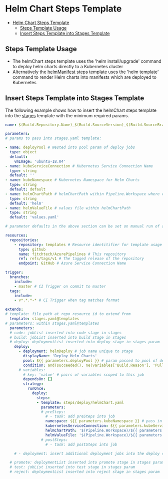 # Helm Chart Steps Template

- [Helm Chart Steps Template](#helm-chart-steps-template)
  - [Steps Template Usage](#steps-template-usage)
  - [Insert Steps Template into Stages Template](#insert-steps-template-into-stages-template)

## Steps Template Usage

- The helmChart steps template uses the 'helm install/upgrade' command to deploy helm charts directly to a Kubernetes cluster
- Alternatively the [helmManifest](helmManifest.md) steps template uses the 'helm template' command to render Helm charts into manifests which are deployed to Kubernetes

## Insert Steps Template into Stages Template

The following example shows how to insert the helmChart steps template into the [stages](../../stages.md) template with the minimum required params.

```yml
name: $(Build.Repository.Name)_$(Build.SourceVersion)_$(Build.SourceBranchName) # name is the format for $(Build.BuildNumber)

parameters:
# params to pass into stages.yaml template:

- name: deployPool # Nested into pool param of deploy jobs
  type: object
  default:
    vmImage: 'ubuntu-18.04'
- name: kubeServiceConnection # Kubernetes Service Connection Name
  type: string
  default: ''
- name: kubeNamespace # Kubernetes Namespace for Helm Charts
  type: string
  default: default
- name: helmChartPath # helmChartPath within Pipeline.Workspace where charts are located
  type: string
  default: 'helm'
- name: helmValueFile # values file within helmChartPath
  type: string
  default: 'values.yaml'

# parameter defaults in the above section can be set on manual run of a pipeline to override

resources:
  repositories:
    - repository: templates # Resource identitifier for template usage
      type: github
      name: fitchtech/AzurePipelines # This repository
      ref: refs/tags/v1 # The tagged release of the repository
      endpoint: GitHub # Azure Service Connection Name

trigger:
  branches:
    include:
    - master # CI Trigger on commit to master
  tags:
    include:
    - v*.*.*-* # CI Trigger when tag matches format

extends:
# template: file path at repo resource id to extend from
  template: stages.yaml@templates
# parameters: within stages.yaml@templates
  parameters:
  # code: jobList inserted into code stage in stages
  # build: jobList inserted into build stage in stages
  # deploy: deploymentList inserted into deploy stage in stages param
    deploy:
      - deployment: helmDeploy # job name unique to stage
        displayName: 'Deploy Helm Charts'
        pool: ${{ parameters.deployPool }} # param passed to pool of deployment jobs
        condition: and(succeeded(), ne(variables['Build.Reason'], 'PullRequest'))
      # variables:
        # key: 'value' # pairs of variables scoped to this job
        dependsOn: []
        strategy:
          runOnce:
            deploy:
              steps:
              - template: steps/deploy/helmChart.yaml
                parameters:
                # preSteps: 
                  # - task: add preSteps into job
                  namespace: ${{ parameters.kubeNamespace }} # pass in namespace param
                  kubernetesServiceConnection: ${{ parameters.kubeServiceConnection }} # pass param for kube manifest deployment service connection
                  helmChartPath: '$(Pipeline.Workspace)/${{ parameters.helmChartPath }}' # helmChartPath within Pipeline.Workspace where charts are located
                  helmValueFile: '$(Pipeline.Workspace)/${{ parameters.helmChartPath }}/${{ parameters.helmValueFile }}' # values file within helmChartPath
                # postSteps:
                  # - task: add postSteps into job

    # - deployment: insert additional deployment jobs into the deploy stage

  # promote: deploymentList inserted into promote stage in stages param
  # test: jobList inserted into test stage in stages param
  # reject: deploymentList inserted into reject stage in stages param

```
